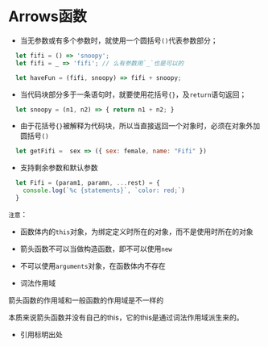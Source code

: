 # Arrows函数

- 当无参数或有多个参数时，就使用一个圆括号`()`代表参数部分；

```js
  let fifi = () => 'snoopy';
  let fifi = _ => 'fifi'; // 么有参数用`_`也是可以的

  let haveFun = (fifi, snoopy) => fifi + snoopy;
```

- 当代码块部分多于一条语句时，就要使用花括号`{}`，及`return`语句返回；

```js
  let snoopy = (n1, n2) => { return n1 + n2; }
```

- 由于花括号`{}`被解释为代码块，所以当直接返回一个对象时，必须在对象外加圆括号`()`

```js
  let getFifi =  sex => ({ sex: female, name: "Fifi" }) 
```

- 支持剩余参数和默认参数

```js
  let Fifi = (param1, paramn, ...rest) = {
    console.log(`%c {statements}`, `color: red;`)
  }
```

`注意`：

- 函数体内的`this`对象，为绑定定义时所在的对象，而不是使用时所在的对象
- 箭头函数不可以当做构造函数，即不可以使用`new`
- 不可以使用`arguments`对象，在函数体内不存在


- 词法作用域





箭头函数的作用域和一般函数的作用域是不一样的

本质来说箭头函数并没有自己的this，它的this是通过词法作用域派生来的。


- 引用标明出处

[](https://github.com/zhengweikeng/blog/issues/11)
